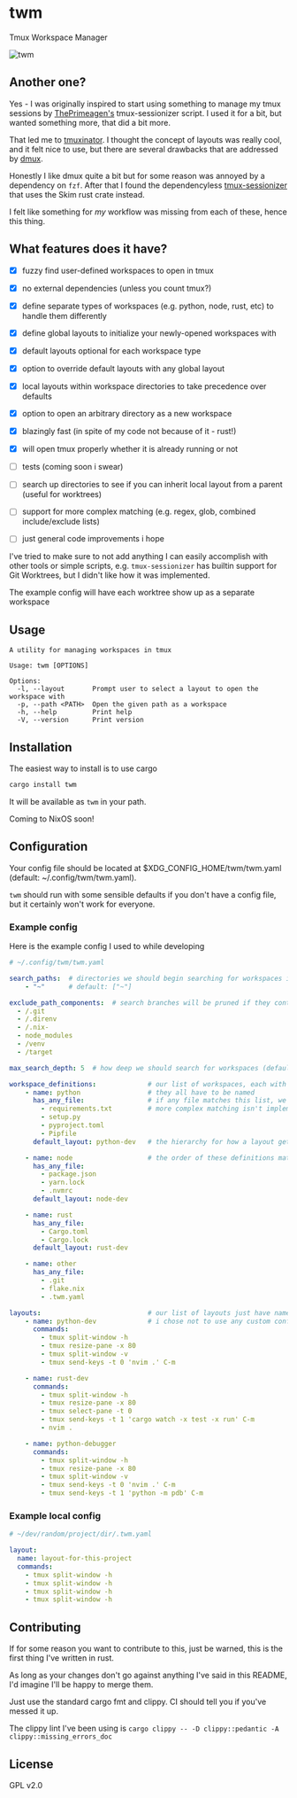 # twm
Tmux Workspace Manager

![twm](https://s10.gifyu.com/images/twm26d95db6c9c4e9e3.gif)

## Another one?
Yes - I was originally inspired to start using something to manage my tmux sessions by [ThePrimeagen's](https://github.com/ThePrimeagen/.dotfiles/blob/602019e902634188ab06ea31251c01c1a43d1621/bin/.local/scripts/tmux-sessionizer) tmux-sessionizer script. I used it for a bit, but wanted something more, that did a bit more.

That led me to [tmuxinator](https://github.com/tmuxinator/tmuxinator). I thought the concept of layouts was really cool, and it felt nice to use, but there are several drawbacks that are addressed by [dmux](https://github.com/zdcthomas/dmux).

Honestly I like dmux quite a bit but for some reason was annoyed by a dependency on `fzf`. After that I found the dependencyless [tmux-sessionizer](https://github.com/jrmoulton/tmux-sessionizer) that uses the Skim rust crate instead.

I felt like something for *my* workflow was missing from each of these, hence this thing.

## What features does it have?

- [x] fuzzy find user-defined workspaces to open in tmux
- [x] no external dependencies (unless you count tmux?)
- [x] define separate types of workspaces (e.g. python, node, rust, etc) to handle them differently
- [x] define global layouts to initialize your newly-opened workspaces with
- [x] default layouts optional for each workspace type
- [x] option to override default layouts with any global layout
- [x] local layouts within workspace directories to take precedence over defaults
- [x] option to open an arbitrary directory as a new workspace
- [x] blazingly fast (in spite of my code not because of it - rust!)
- [x] will open tmux properly whether it is already running or not
- [ ] tests (coming soon i swear)
- [ ] search up directories to see if you can inherit local layout from a parent (useful for worktrees)
- [ ] support for more complex matching (e.g. regex, glob, combined include/exclude lists)
- [ ] just general code improvements i hope


I've tried to make sure to not add anything I can easily accomplish with other tools or simple scripts, e.g. `tmux-sessionizer` has builtin support for Git Worktrees, but I didn't like how it was implemented.

The example config will have each worktree show up as a separate workspace

## Usage
```
A utility for managing workspaces in tmux

Usage: twm [OPTIONS]

Options:
  -l, --layout       Prompt user to select a layout to open the workspace with
  -p, --path <PATH>  Open the given path as a workspace
  -h, --help         Print help
  -V, --version      Print version
```

## Installation
The easiest way to install is to use cargo
```bash
cargo install twm
```

It will be available as `twm` in your path.

Coming to NixOS soon!

## Configuration

Your config file should be located at $XDG_CONFIG_HOME/twm/twm.yaml (default: ~/.config/twm/twm.yaml).

`twm` should run with some sensible defaults if you don't have a config file, but it certainly won't work for everyone.


### Example config

Here is the example config I used to while developing
```yaml
# ~/.config/twm/twm.yaml

search_paths:  # directories we should begin searching for workspaces in. i just use home. shell expansion is supported
    - "~"      # default: ["~"]

exclude_path_components:  # search branches will be pruned if they contain any of these substrings
  - /.git
  - /.direnv
  - /.nix-
  - node_modules
  - /venv
  - /target

max_search_depth: 5  # how deep we should search for workspaces (default: 3)

workspace_definitions:             # our list of workspaces, each with different properties
    - name: python                 # they all have to be named
      has_any_file:                # if any file matches this list, we consider it a match, since its "has_any_file"
        - requirements.txt         # more complex matching isn't implemented currently
        - setup.py
        - pyproject.toml
        - Pipfile
      default_layout: python-dev   # the hierarchy for how a layout gets chosen is user opts to select manually > local layout > default for workspace type

    - name: node                   # the order of these definitions matters - if a directory matches multiple, the first one wins
      has_any_file:
        - package.json
        - yarn.lock
        - .nvmrc
      default_layout: node-dev

    - name: rust
      has_any_file:
        - Cargo.toml
        - Cargo.lock
      default_layout: rust-dev

    - name: other
      has_any_file:
        - .git
        - flake.nix
        - .twm.yaml

layouts:                           # our list of layouts just have names and a list of commands. the command get sent directly with tmux send-keys
    - name: python-dev             # i chose not to use any custom configuration becuase that would be a lot of work to basically maintain a subset of possible functionality
      commands:
        - tmux split-window -h
        - tmux resize-pane -x 80
        - tmux split-window -v
        - tmux send-keys -t 0 'nvim .' C-m

    - name: rust-dev
      commands:
        - tmux split-window -h
        - tmux resize-pane -x 80
        - tmux select-pane -t 0
        - tmux send-keys -t 1 'cargo watch -x test -x run' C-m
        - nvim .

    - name: python-debugger
      commands:
        - tmux split-window -h
        - tmux resize-pane -x 80
        - tmux split-window -v
        - tmux send-keys -t 0 'nvim .' C-m
        - tmux send-keys -t 1 'python -m pdb' C-m
```

### Example local config

```yaml
# ~/dev/random/project/dir/.twm.yaml

layout:
  name: layout-for-this-project
  commands:
    - tmux split-window -h
    - tmux split-window -h
    - tmux split-window -h
    - tmux split-window -h
```

## Contributing

If for some reason you want to contribute to this, just be warned, this is the first thing I've written in rust.

As long as your changes don't go against anything I've said in this README, I'd imagine I'll be happy to merge them.

Just use the standard cargo fmt and clippy. CI should tell you if you've messed it up.

The clippy lint I've been using is `cargo clippy -- -D clippy::pedantic -A clippy::missing_errors_doc`

## License

GPL v2.0




